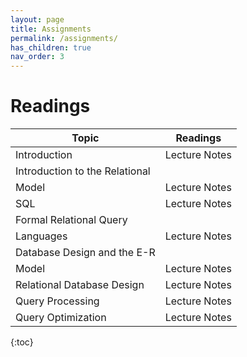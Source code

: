 ```yaml
---
layout: page
title: Assignments
permalink: /assignments/
has_children: true
nav_order: 3
---
```

# Readings

| Topic | Readings|
|-------|-----------------------------|
| Introduction | Lecture Notes|
| Introduction to the Relational
Model | Lecture Notes|
| SQL | Lecture Notes|
| Formal Relational Query
Languages | Lecture Notes |
| Database Design and the E-R
Model | Lecture Notes |
| Relational Database Design | Lecture Notes |
| Query Processing | Lecture Notes |
| Query Optimization | Lecture Notes |


{:toc}
